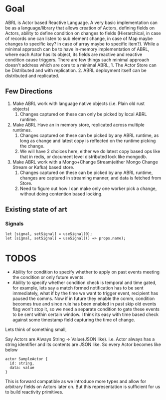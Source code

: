 # Goal

ABRL is Actor based Reactive Language. A very basic implementation can be as a language/library that allows creation of Actors,
defining fields on Actors, ability to define condition on changes to fields (Hierarchical, in case of records one can listen to sub element change, in case of Map maybe changes to specific key? in case of array maybe to specific item?). While a minimal approach can be to have in-memory implementation of ABRL, where each Actor has its object, its fields are reactive and reactive condition cause triggers. There are few things such minimal approach doesn't address which are core to a minimal ABRL, 1. The Actor Store can be Distributed and with replication. 2. ABRL deployment itself can be distributed and replicated.

## Few Directions

1. Make ABRL work with language native objects (i.e. Plain old rust objects)
   1. Changes captured on these can only be picked by local ABRL runtime.
2. Make ABRL Have an in memory store, replicated across multiple runtimes.
   1. Changes captured on these can be picked by any ABRL runtime, as long as change and latest copy is reflected on the runtime picking the change.
   2. We will have 2 choices here, either we do latest copy based ops like that in redis, or document level distributed lock like mongodb.
3. Make ABRL work with a Mongo+Change Stream(either Mongo Change Stream or Kafka) based store.
   1. Changes captured on these can be picked by any ABRL runtime, changes are captured in streaming manner, and data is fetched from Store.
   2. Need to figure out how I can make only one worker pick a change, without doing contention based locking.

## Existing state of art

### Signals

```text
let [signal, setSignal] = useSignal(0);
let [signal, setSignal] = useSignal(() => props.name);
```

# TODOS

- Ability for condition to specify whether to apply on past events meeting the condition or only future events.
- Ability to specify whether condition check is temporal and time gated, for example, lets say a match formed notification has to be sent immediately, what if by the time we want to trigger event, recipient has paused the comms. Now if in future they enable the comm, condition becomes true and since rule has been enabled in past skip old events flag won't stop it, so we need a separate condition to gate these events to be sent within certain window. I think its easy with time based check against some timestamp field capturing the time of change.

Lets think of something small,

Say Actors are Always String -> Value(JSON like). i.e. Actor always has a string identifier and its contents are JSON like.
So every Actor becomes like below

```text
actor SampleActor {
  id: string,
  data: value
}
```

This is forward compatible as we introduce more types and allow for arbitrary fields on Actors later on.
But this representation is sufficient for us to build reactivity primitives.

